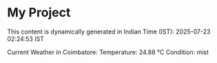 # My Project

This content is dynamically generated in Indian Time (IST): 2025-07-23 02:24:53 IST


Current Weather in Coimbatore:
Temperature: 24.88 °C
Condition: mist

